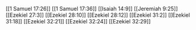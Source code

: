 [[1 Samuel 17:26]]
[[1 Samuel 17:36]]
[[Isaiah 14:9]]
[[Jeremiah 9:25]]
[[Ezekiel 27:3]]
[[Ezekiel 28:10]]
[[Ezekiel 28:12]]
[[Ezekiel 31:2]]
[[Ezekiel 31:18]]
[[Ezekiel 32:21]]
[[Ezekiel 32:24]]
[[Ezekiel 32:29]]
